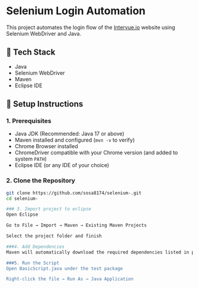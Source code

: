 # Selenium Login Automation

This project automates the login flow of the [Intervue.io](https://www.intervue.io) website using Selenium WebDriver and Java.

## 🧰 Tech Stack

- Java
- Selenium WebDriver
- Maven
- Eclipse IDE

## 🔧 Setup Instructions

### 1. Prerequisites

- Java JDK (Recommended: Java 17 or above)
- Maven installed and configured (`mvn -v` to verify)
- Chrome Browser installed
- ChromeDriver compatible with your Chrome version (and added to system `PATH`)
- Eclipse IDE (or any IDE of your choice)

### 2. Clone the Repository

```bash
git clone https://github.com/sosa8174/selenium-.git
cd selenium-

### 3. Import project to eclipse
Open Eclipse

Go to File → Import → Maven → Existing Maven Projects

Select the project folder and finish

###4. Add Dependencies
Maven will automatically download the required dependencies listed in pom.xml. If it doesn't, right-click on the project → Maven → Update Project.

###5. Run the Script
Open BasicScript.java under the test package

Right-click the file → Run As → Java Application



